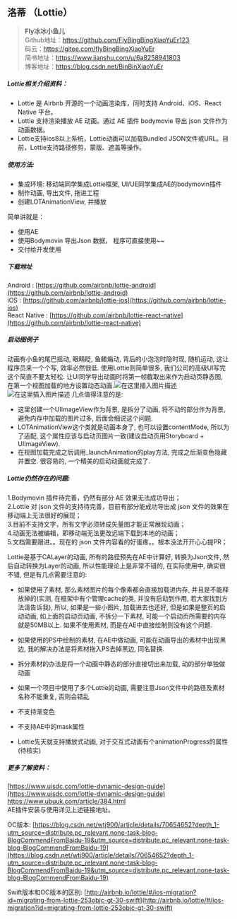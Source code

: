 ## 洛蒂 （Lottie）
>  **Fly冰冰小鱼儿**     
>Github地址：https://github.com/FlyBingBingXiaoYuEr123    
>码云：https://gitee.com/flyBingBingXiaoYuEr        
>简书地址：https://www.jianshu.com/u/6a8258941803     
>博客地址：https://blog.csdn.net/BinBinXiaoYuEr

##### Lottie相关介绍资料：
* Lottie 是 Airbnb 开源的一个动画渲染库，同时支持 Android、iOS、React Native 平台。
* Lottie 支持渲染播放 AE 动画。通过 AE 插件 bodymovie 导出 json 文件作为动画数据。
* Lottie支持ios8以上系统，Lottie动画可以加载Bundled JSON文件或URL。目前，Lottie支持路径修剪，蒙版、遮盖等操作。

##### 使用方法:
* 集成环境: 移动端同学集成Lottie框架, UI/UE同学集成AE的bodymovin插件
* 制作动画, 导出文件, 拖进工程
* 创建LOTAnimationView, 并播放

简单讲就是： 
 - 使用AE
 - 使用Bodymovin 导出Json 数据， 程序可直接使用~~ 
 - 交付给开发使用

##### 下载地址
Android : [https://github.com/airbnb/lottie-android](https://github.com/airbnb/lottie-android)    
iOS : [https://github.com/airbnb/lottie-ios](https://github.com/airbnb/lottie-ios)    
React Native : [https://github.com/airbnb/lottie-react-native](https://github.com/airbnb/lottie-react-native)
##### 启动图例子
动画有小鱼的尾巴摇动, 眼睛眨, 鱼鳍煽动, 背后的小泡泡时隐时现, 随机运动, 这让程序员来一个个写, 效率必然很低. 使用Lottie则简单很多, 我们公司的高级UI写完这个简直不要太轻松.  让UI同学导出动画时将第一帧截取出来作为启动页静态图, 在第一个视图加载的地方设置动态动画.![在这里插入图片描述](https://img-blog.csdnimg.cn/20200428180132650.png?x-oss-process=image/watermark,type_ZmFuZ3poZW5naGVpdGk,shadow_10,text_aHR0cHM6Ly9ibG9nLmNzZG4ubmV0L0JpbkJpblhpYW9ZdUVy,size_16,color_FFFFFF,t_70)
![在这里插入图片描述](https://img-blog.csdnimg.cn/2020042818011861.png?x-oss-process=image/watermark,type_ZmFuZ3poZW5naGVpdGk,shadow_10,text_aHR0cHM6Ly9ibG9nLmNzZG4ubmV0L0JpbkJpblhpYW9ZdUVy,size_16,color_FFFFFF,t_70)
几点值得注意的是:

* 这里创建一个UIImageView作为背景, 是拆分了动画, 将不动的部分作为背景, 避免内存中加载的图片过多, 后面会细说这个问题.
* LOTAnimationView这个类就是动画本身了, 也可以设置contentMode, 所以为了适配, 这个属性应该与启动页图片一致(建议启动页用Storyboard + UIImageView).
* 在视图加载完成之后调用_launchAnimation的play方法, 完成之后渐变色隐藏并置空.
很容易的, 一个精美的启动动画就完成了.

#####  Lottie仍然存在的问题:
1.Bodymovin 插件待完善，仍然有部分 AE 效果无法成功导出；   
2.Lottie 对 json 文件的支持待完善，目前有部分能成功导出成 json 文件的效果在移动端上无法很好的展现；   
3.目前不支持文字，所有文字必须转成矢量图才能正常展现动画；   
4.动画无法被编辑，即移动端无法更改远端下载到本地的动画；  
5.文档需要跟进。。现在的 json 文件内容看的好蛋疼。。根本没法开开心心提PR；

Lottie是基于CALayer的动画, 所有的路径预先在AE中计算好, 转换为Json文件, 然后自动转换为Layer的动画, 所以性能理论上是非常不错的, 在实际使用中, 确实很不错, 但是有几点需要注意的:

* 如果使用了素材, 那么素材图片的每个像素都会直接加载进内存, 并且是不能释放掉的(实测, 在框架中有个管理cache的类, 并没有启动到作用, 若大家找到方法请告诉我), 所以, 如果是一些小图片, 加载进去也还好, 但是如果是整页的启动动画, 如上面的启动页动画, 不拆分一下素材, 可能一个启动页所需要的内存就是50MB以上. 如果不使用素材, 而是在AE中直接绘制则没有这个问题.

* 如果使用的PS中绘制的素材, 在AE中做动画, 可能在动画导出的素材中出现黑边, 我的解决办法是将素材拖入PS去掉黑边, 同名替换.

* 拆分素材的办法是将一个动画中静态的部分直接切出来加载, 动的部分单独做动画

* 如果一个项目中使用了多个Lottie的动画, 需要注意Json文件中的路径及素材名称不能重复, 否则会错乱

* 不支持渐变色

* 不支持AE中的mask属性

* Lottie先天就支持播放式动画, 对于交互式动画有个animationProgress的属性(待核实)

##### 更多了解资料：
[https://www.uisdc.com/lottie-dynamic-design-guide](https://www.uisdc.com/lottie-dynamic-design-guide)
[https://www.ubuuk.com/article/384.html ](https://www.ubuuk.com/article/384.html)   
AE插件安装与使用详见上述链接地址。

OC版本:
  [https://blog.csdn.net/wtj900/article/details/70654652?depth_1-utm_source=distribute.pc_relevant.none-task-blog-BlogCommendFromBaidu-19&utm_source=distribute.pc_relevant.none-task-blog-BlogCommendFromBaidu-19](https://blog.csdn.net/wtj900/article/details/70654652?depth_1-utm_source=distribute.pc_relevant.none-task-blog-BlogCommendFromBaidu-19&utm_source=distribute.pc_relevant.none-task-blog-BlogCommendFromBaidu-19)

Swift版本和OC版本的区别:
[http://airbnb.io/lottie/#/ios-migration?id=migrating-from-lottie-253objc-gt-30-swift](http://airbnb.io/lottie/#/ios-migration?id=migrating-from-lottie-253objc-gt-30-swift)
